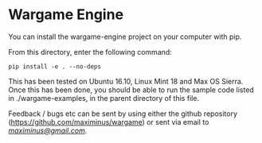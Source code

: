 # Wargame Engine

You can install the wargame-engine project on your computer with pip.

From this directory, enter the following command:

    pip install -e . --no-deps

This has been tested on Ubuntu 16.10, Linux Mint 18 and Max OS Sierra.
Once this has been done, you should be able to run the sample code listed in ./wargame-examples, in the parent directory of this file.

Feedback / bugs etc can be sent by using either the github repository (https://github.com/maximinus/wargame) or sent via email to *maximinus@gmail.com*.
